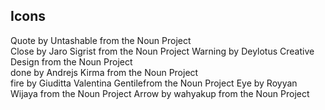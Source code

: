 ## Icons

Quote by Untashable from the Noun Project  
Close by Jaro Sigrist from the Noun Project
Warning by Deylotus Creative Design from the Noun Project  
done by Andrejs Kirma from the Noun Project  
fire by Giuditta Valentina Gentilefrom the Noun Project
Eye by Royyan Wijaya from the Noun Project
Arrow by wahyakup from the Noun Project
